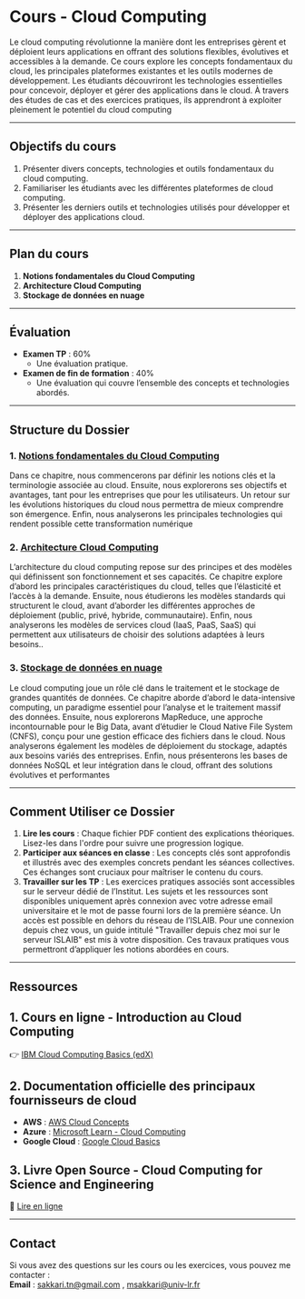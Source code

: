 # Cours - Cloud Computing
Le cloud computing révolutionne la manière dont les entreprises gèrent et déploient leurs applications en offrant des solutions flexibles, évolutives et accessibles à la demande. Ce cours explore les concepts fondamentaux du cloud, les principales plateformes existantes et les outils modernes de développement. Les étudiants découvriront les technologies essentielles pour concevoir, déployer et gérer des applications dans le cloud. À travers des études de cas et des exercices pratiques, ils apprendront à exploiter pleinement le potentiel du cloud computing

---
## Objectifs du cours
1. Présenter divers concepts, technologies et outils fondamentaux du cloud computing.
2. Familiariser les étudiants avec les différentes plateformes de cloud computing.
3. Présenter les derniers outils et technologies utilisés pour développer et déployer des applications cloud.

   
---
## Plan du cours

1. **Notions fondamentales du Cloud Computing**
2. **Architecture Cloud Computing**
3. **Stockage de données en nuage**
  
---

## Évaluation

- **Examen TP** : 60%  
  - Une évaluation pratique.   
- **Examen de fin de formation** : 40%  
  - Une évaluation qui couvre l’ensemble des concepts et technologies abordés.  

---
## Structure du Dossier

### 1. [Notions fondamentales du Cloud Computing](cours/Notions_fondamentales_du_Cloud_Computing.pdf) 

Dans ce chapitre, nous commencerons par définir les notions clés et la terminologie associée au cloud. Ensuite, nous explorerons ses objectifs et avantages, tant pour les entreprises que pour les utilisateurs. Un retour sur les évolutions historiques du cloud nous permettra de mieux comprendre son émergence. Enfin, nous analyserons les principales technologies qui rendent possible cette transformation numérique

### 2. [Architecture Cloud Computing](cours/Architecture_Cloud_Computing.pdf)


L’architecture du cloud computing repose sur des principes et des modèles qui définissent son fonctionnement et ses capacités. Ce chapitre explore d’abord les principales caractéristiques du cloud, telles que l’élasticité et l’accès à la demande. Ensuite, nous étudierons les modèles standards qui structurent le cloud, avant d’aborder les différentes approches de déploiement (public, privé, hybride, communautaire). Enfin, nous analyserons les modèles de services cloud (IaaS, PaaS, SaaS) qui permettent aux utilisateurs de choisir des solutions adaptées à leurs besoins..

### 3. [Stockage de données en nuage](cours/Stockage_de_données_en_nuage.pdf)

Le cloud computing joue un rôle clé dans le traitement et le stockage de grandes quantités de données. Ce chapitre aborde d’abord le data-intensive computing, un paradigme essentiel pour l’analyse et le traitement massif des données. Ensuite, nous explorerons MapReduce, une approche incontournable pour le Big Data, avant d’étudier le Cloud Native File System (CNFS), conçu pour une gestion efficace des fichiers dans le cloud. Nous analyserons également les modèles de déploiement du stockage, adaptés aux besoins variés des entreprises. Enfin, nous présenterons les bases de données NoSQL et leur intégration dans le cloud, offrant des solutions évolutives et performantes


---

## Comment Utiliser ce Dossier

1. **Lire les cours** : Chaque fichier PDF contient des explications théoriques. Lisez-les dans l'ordre pour suivre une progression logique.
2. **Participer aux séances en classe** : Les concepts clés sont approfondis et illustrés avec des exemples concrets pendant les séances collectives. Ces échanges sont cruciaux pour maîtriser le contenu du cours.
3. **Travailler sur les TP** : Les exercices pratiques associés sont accessibles sur le serveur dédié de l’Institut. Les sujets et les ressources sont disponibles uniquement après connexion avec votre adresse email universitaire et le mot de passe fourni lors de la première séance. Un accès est possible en dehors du réseau de l’ISLAIB. Pour une connexion depuis chez vous, un guide intitulé "Travailler depuis chez moi sur le serveur ISLAIB" est mis à votre disposition. Ces travaux pratiques vous permettront d’appliquer les notions abordées en cours.
---
## Ressources 

## 1. Cours en ligne - Introduction au Cloud Computing  
👉 [IBM Cloud Computing Basics (edX)](https://www.edx.org/course/introduction-to-cloud-computing)  

## 2. Documentation officielle des principaux fournisseurs de cloud  
- **AWS** : [AWS Cloud Concepts](https://aws.amazon.com/what-is-cloud-computing/)  
- **Azure** : [Microsoft Learn - Cloud Computing](https://learn.microsoft.com/en-us/training/azure/)  
- **Google Cloud** : [Google Cloud Basics](https://cloud.google.com/docs/)  

## 3. Livre Open Source - Cloud Computing for Science and Engineering  
📖 [Lire en ligne](https://cloud4scieng.org/)  


---

## Contact

Si vous avez des questions sur les cours ou les exercices, vous pouvez me contacter :  
**Email** : sakkari.tn@gmail.com , msakkari@univ-lr.fr

